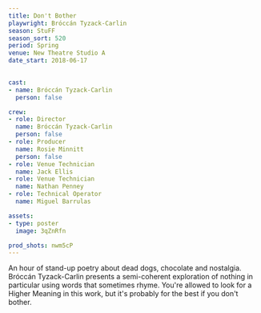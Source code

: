 ```yaml
---
title: Don't Bother
playwright: Bróccán Tyzack-Carlin
season: StuFF
season_sort: 520
period: Spring
venue: New Theatre Studio A
date_start: 2018-06-17
  

cast: 
- name: Bróccán Tyzack-Carlin
  person: false 

crew:
- role: Director 
  name: Bróccán Tyzack-Carlin
  person: false 
- role: Producer 
  name: Rosie Minnitt 
  person: false 
- role: Venue Technician
  name: Jack Ellis
- role: Venue Technician
  name: Nathan Penney
- role: Technical Operator
  name: Miguel Barrulas

assets:
- type: poster
  image: 3qZnRfn

prod_shots: nwm5cP
---
```


An hour of stand-up poetry about dead dogs, chocolate and nostalgia. Bróccán Tyzack-Carlin presents a semi-coherent exploration of nothing in particular using words that sometimes rhyme. You're allowed to look for a Higher Meaning in this work, but it's probably for the best if you don't bother.
